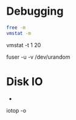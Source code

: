 # Debugging
```bash
free -m
vmstat -m
```
vmstat -t 1 20

fuser -u -v /dev/urandom

# Disk IO
 - ```bash
iotop -o
```

